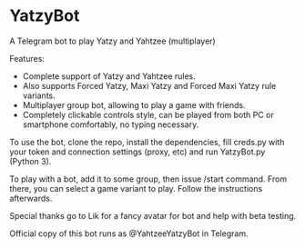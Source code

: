 # YatzyBot
A Telegram bot to play Yatzy and Yahtzee (multiplayer)

Features:
* Complete support of Yatzy and Yahtzee rules.
* Also supports Forced Yatzy, Maxi Yatzy and Forced Maxi Yatzy rule variants.
* Multiplayer group bot, allowing to play a game with friends.
* Completely clickable controls style, can be played from both PC or smartphone comfortably, no typing necessary.

To use the bot, clone the repo, install the dependencies, fill creds.py with your token and connection settings (proxy, etc) and run YatzyBot.py (Python 3).

To play with a bot, add it to some group, then issue /start command. From there, you can select a game variant to play. Follow the instructions afterwards.

Special thanks go to Lik for a fancy avatar for bot and help with beta testing.

Official copy of this bot runs as @YahtzeeYatzyBot in Telegram.
